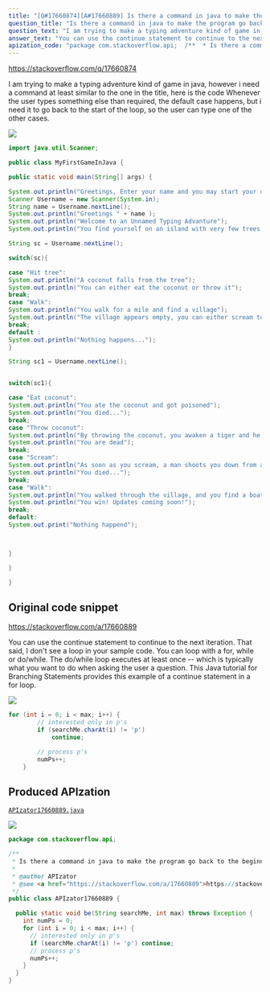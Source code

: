 ```yaml
---
title: "[Q#17660874][A#17660889] Is there a command in java to make the program go back to the beginning of a loop"
question_title: "Is there a command in java to make the program go back to the beginning of a loop"
question_text: "I am trying to make a typing adventure kind of game in java, however i need a command at least similar to the one in the title, here is the code Whenever the user types something else than required, the default case happens, but i need it to go back to the start of the loop, so the user can type one of the other cases."
answer_text: "You can use the continue statement to continue to the next iteration. That said, I don't see a loop in your sample code. You can loop with a for, while or do/while. The do/while loop executes at least once -- which is typically what you want to do when asking the user a question. This Java tutorial for Branching Statements provides this example of a continue statement in a for loop."
apization_code: "package com.stackoverflow.api;  /**  * Is there a command in java to make the program go back to the beginning of a loop  *  * @author APIzator  * @see <a href=\"https://stackoverflow.com/a/17660889\">https://stackoverflow.com/a/17660889</a>  */ public class APIzator17660889 {    public static void be(String searchMe, int max) throws Exception {     int numPs = 0;     for (int i = 0; i < max; i++) {       // interested only in p's       if (searchMe.charAt(i) != 'p') continue;       // process p's       numPs++;     }   } }"
---
```


https://stackoverflow.com/q/17660874

I am trying to make a typing adventure kind of game in java, however i need a command at least similar to the one in the title, here is the code
Whenever the user types something else than required, the default case happens, but i need it to go back to the start of the loop, so the user can type one of the other cases.


<div class="code-logo"><img src="/stackoverflow.png" /></div>

```java
import java.util.Scanner;

public class MyFirstGameInJava {

public static void main(String[] args) {

System.out.println("Greetings, Enter your name and you may start your quest!");
Scanner Username = new Scanner(System.in);
String name = Username.nextLine();
System.out.println("Greetings " + name );
System.out.println("Welcome to an Unnamed Typing Advanture");
System.out.println("You find yourself on an island with very few trees, you can either hit a tree, or walk along");

String sc = Username.nextLine();

switch(sc){

case "Hit tree":
System.out.println("A coconut falls from the tree");
System.out.println("You can either eat the coconut or throw it");
break;
case "Walk":
System.out.println("You walk for a mile and find a village");
System.out.println("The village appears empty, you can either scream to see if anybody is there, or you can keep walking");
break;
default :
System.out.println("Nothing happens...");
}   

String sc1 = Username.nextLine();


switch(sc1){

case "Eat coconut":
System.out.println("You ate the coconut and got poisoned");
System.out.println("You died...");
break;
case "Throw coconut":
System.out.println("By throwing the coconut, you awaken a tiger and he eats you");
System.out.println("You are dead");
break;
case "Scream":
System.out.println("As soon as you scream, a man shoots you down from a window from one of the houses");
System.out.println("You died...");
break;
case "Walk":
System.out.println("You walked through the village, and you find a boat and leave the island");
System.out.println("You win! Updates coming soon!");
break;
default:
System.out.print("Nothing happend");



}

}

}
```


## Original code snippet

https://stackoverflow.com/a/17660889

You can use the continue statement to continue to the next iteration.
That said, I don&#x27;t see a loop in your sample code. You can loop with a for, while or do/while. The do/while loop executes at least once -- which is typically what you want to do when asking the user a question.
This Java tutorial for Branching Statements provides this example of a continue statement in a for loop.

<div class="code-logo"><img src="/stackoverflow.png" /></div>

```java
for (int i = 0; i < max; i++) {
        // interested only in p's
        if (searchMe.charAt(i) != 'p')
            continue;

        // process p's
        numPs++;
    }
```

## Produced APIzation

[`APIzator17660889.java`](https://github.com/pasqualesalza/apization-temp/raw/main/data/search/APIzator17660889.java)

<div class="code-logo"><img src="/apizator.png" /></div>

```java
package com.stackoverflow.api;

/**
 * Is there a command in java to make the program go back to the beginning of a loop
 *
 * @author APIzator
 * @see <a href="https://stackoverflow.com/a/17660889">https://stackoverflow.com/a/17660889</a>
 */
public class APIzator17660889 {

  public static void be(String searchMe, int max) throws Exception {
    int numPs = 0;
    for (int i = 0; i < max; i++) {
      // interested only in p's
      if (searchMe.charAt(i) != 'p') continue;
      // process p's
      numPs++;
    }
  }
}

```